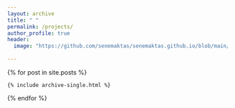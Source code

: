 ```yaml
---
layout: archive
title: " "
permalink: /projects/
author_profile: true
header:
  image: "https://github.com/senemaktas/senemaktas.github.io/blob/main/images/sitemlphoto.png"
  
---
```


{% for post in site.posts %}

    {% include archive-single.html %}

{% endfor %}
